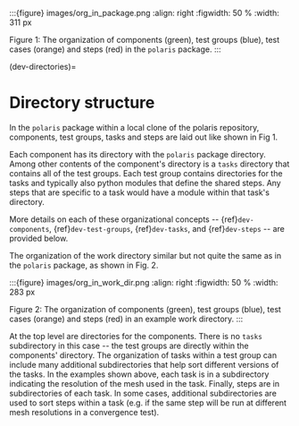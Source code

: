 :::{figure} images/org_in_package.png
:align: right
:figwidth: 50 %
:width: 311 px

Figure 1: The organization of components (green), test groups (blue), test
cases (orange) and steps (red) in the `polaris` package.
:::

(dev-directories)=

# Directory structure

In the `polaris` package within a local clone of the polaris repository,
components, test groups, tasks and steps are laid out like shown in Fig 1.

Each component has its directory with the `polaris` package directory. Among
other contents of the component's directory is a `tasks` directory that
contains all of the test groups.  Each test group contains directories for
the tasks and typically also python modules that define the shared steps.
Any steps that are specific to a task would have a module within that
task's directory.

More details on each of these organizational concepts -- {ref}`dev-components`,
{ref}`dev-test-groups`, {ref}`dev-tasks`, and {ref}`dev-steps` -- are
provided below.

The organization of the work directory similar but not quite the same as in the
`polaris` package, as shown in Fig. 2.

:::{figure} images/org_in_work_dir.png
:align: right
:figwidth: 50 %
:width: 283 px

Figure 2: The organization of components (green), test groups (blue), test
cases (orange) and steps (red) in an example work directory.
:::

At the top level are directories for the components.  There is no `tasks`
subdirectory in this case -- the test groups are directly within the 
components' directory.  The organization of tasks within a test group can
include many additional subdirectories that help sort different versions of
the tasks.  In the examples shown above, each task is in a
subdirectory indicating the resolution of the mesh used in the task.
Finally, steps are in subdirectories of each task.  In some cases,
additional subdirectories are used to sort steps within a task (e.g. if
the same step will be run at different mesh resolutions in a convergence test).